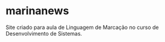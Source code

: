 # marinanews
Site criado para aula de Linguagem de Marcação no curso de Desenvolvimento de Sistemas.
